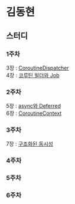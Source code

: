# 김동현

## 스터디

### 1주차
3장 : [CoroutineDispatcher](https://lumbar-beryl-964.notion.site/3-CoroutineDispatcher-85-112-1d2b82abc59d80f297c3cfd417359f6e?pvs=4) <br>
4장 : [코루틴 빌더와 Job](https://lumbar-beryl-964.notion.site/4-Job-113-148-1e9b82abc59d801ea09bdf55f379f4d4?pvs=4)

### 2주차
5장 : [async와 Deferred](https://lumbar-beryl-964.notion.site/5-async-Deferred-149-172-1d2b82abc59d80c1ac09f6907d00766a) <br>
6장 : [CoroutineContext](https://lumbar-beryl-964.notion.site/6-CoroutineContext-173-192-1e9b82abc59d8033af6ee75eaba1d475)

### 3주차
7장 : [구조화된 동시성](https://lumbar-beryl-964.notion.site/7-193-256-1d2b82abc59d809f80efe39950acca49)

### 4주차

### 5주차

### 6주차
